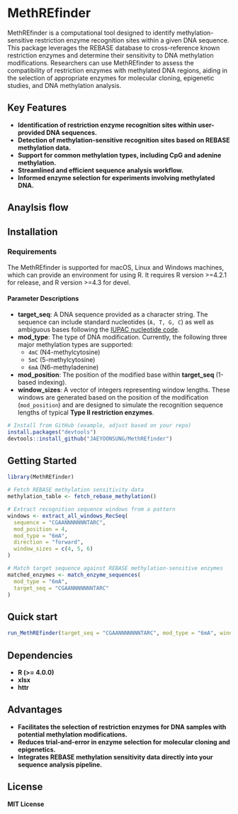 # MethREfinder

MethREfinder is a computational tool designed to identify methylation-sensitive restriction enzyme recognition sites within a given DNA sequence. This package leverages the REBASE database to cross-reference known restriction enzymes and determine their sensitivity to DNA methylation modifications. Researchers can use MethREfinder to assess the compatibility of restriction enzymes with methylated DNA regions, aiding in the selection of appropriate enzymes for molecular cloning, epigenetic studies, and DNA methylation analysis.

## Key Features
- **Identification of restriction enzyme recognition sites within user-provided DNA sequences.**
- **Detection of methylation-sensitive recognition sites based on REBASE methylation data.**
- **Support for common methylation types, including CpG and adenine methylation.**
- **Streamlined and efficient sequence analysis workflow.**
- **Informed enzyme selection for experiments involving methylated DNA.**

## Anaylsis flow


## Installation
### Requirements

The MethREfinder is supported for macOS, Linux and Windows machines, which can provide an environment for using R.
It requires R version >=4.2.1 for release, and R version >=4.3 for devel.

#### Parameter Descriptions

- **target_seq**: A DNA sequence provided as a character string. The sequence can include standard nucleotides (`A, T, G, C`) as well as ambiguous bases following the [IUPAC nucleotide code](https://www.bioinformatics.org/sms/iupac.html).
- **mod_type**: The type of DNA modification. Currently, the following three major methylation types are supported:
  - `4mC` (N4-methylcytosine)
  - `5mC` (5-methylcytosine)
  - `6mA` (N6-methyladenine)
- **mod_position**: The position of the modified base within **target_seq** (1-based indexing).
- **window_sizes**: A vector of integers representing window lengths. These windows are generated based on the position of the modification (`mod_position`) and are designed to simulate the recognition sequence lengths of typical **Type II restriction enzymes**.

```r
# Install from GitHub (example, adjust based on your repo)
install.packages("devtools")
devtools::install_github("JAEYOONSUNG/MethREfinder")
```

## Getting Started

```r
library(MethREfinder)

# Fetch REBASE methylation sensitivity data
methylation_table <- fetch_rebase_methylation()

# Extract recognition sequence windows from a pattern
windows <- extract_all_windows_RecSeq(
  sequence = "CGAANNNNNNNTARC",
  mod_position = 4,
  mod_type = "6mA",
  direction = "forward",
  window_sizes = c(4, 5, 6)
)

# Match target sequence against REBASE methylation-sensitive enzymes
matched_enzymes <- match_enzyme_sequences(
  mod_type = "6mA",
  target_seq = "CGAANNNNNNNTARC"
)
```
## Quick start
```r
run_MethREfinder(target_seq = "CGAANNNNNNNTARC", mod_type = "6mA", window_sizes = c(4,5,6), direction = "forward", mod_position = 4)
```


## Dependencies
- **R (>= 4.0.0)**
- **xlsx**
- **httr**

## Advantages
- **Facilitates the selection of restriction enzymes for DNA samples with potential methylation modifications.**
- **Reduces trial-and-error in enzyme selection for molecular cloning and epigenetics.**
- **Integrates REBASE methylation sensitivity data directly into your sequence analysis pipeline.**

## License
**MIT License**
